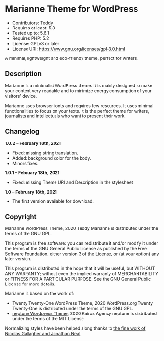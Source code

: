 # Marianne Theme for WordPress

- Contributors: Teddy
- Requires at least: 5.3
- Tested up to: 5.6.1
- Requires PHP: 5.2
- License: GPLv3 or later
- License URI: https://www.gnu.org/licenses/gpl-3.0.html

A minimal, lightweight and eco-friendy theme, perfect for writers.

## Description
Marianne is a minimalist WordPress theme.
It is mainly designed to make your content very readable and to minimize energy consumption of your visitors' device.

Marianne uses browser fonts and requires few resources.
It uses minimal functionalities to focus on your texts.
It is the perfect theme for writers, journalists and intellectuals who want to present their work.

## Changelog

**1.0.2 – February 18th, 2021**
- Fixed: missing string translation.
- Added: background color for the body.
- Minors fixes.

**1.0.1 – February 18th, 2021**
- Fixed: missing Theme URI and Description in the stylesheet

**1.0 – February 18th, 2021**
- The first version available for download.

## Copyright
Marianne WordPress Theme, 2020 Teddy
Marianne is distributed under the terms of the GNU GPL.

This program is free software: you can redistribute it and/or modify
it under the terms of the GNU General Public License as published by
the Free Software Foundation, either version 3 of the License, or
(at your option) any later version.

This program is distributed in the hope that it will be useful,
but WITHOUT ANY WARRANTY; without even the implied warranty of
MERCHANTABILITY or FITNESS FOR A PARTICULAR PURPOSE. See the
GNU General Public License for more details.

Marianne is based on the work of:
- Twenty Twenty-One WordPress Theme, 2020 WordPress.org
  Twenty Twenty-One is distributed under the terms of the GNU GPL.
- [neptune Wordpress Theme](https://github.com/neptune-greentech/neptune), 2020 Kairos Agency
  neptune is distributed under the terms of the MIT License

Normalizing styles have been helped along thanks to [the fine work of
Nicolas Gallagher and Jonathan Neal](https://necolas.github.io/normalize.css/)
